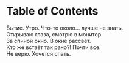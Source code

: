 
# Table of Contents



<div class="preview" id="org118e08d">

</div>

<p class="verse">
Бытие. Утро. Что-то около&#x2026; лучше не знать.<br>
Открываю глаза, смотрю в монитор.<br>
За спиной окно. В окне рассвет.<br>
Кто же встаёт так рано?! Почти все.<br>
Не верю. Хочется спать.<br>
</p>

